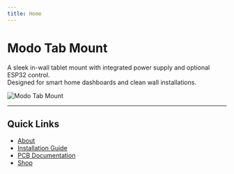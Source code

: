 ```yaml
---
title: Home
---
```


# Modo Tab Mount

A sleek in-wall tablet mount with integrated power supply and optional ESP32 control.  
Designed for smart home dashboards and clean wall installations.  

![Modo Tab Mount](images/mount-front.jpg)

---

## Quick Links
- [About](about.md)
- [Installation Guide](installation.md)
- [PCB Documentation](pcb.md)
- [Shop](shop.md)
